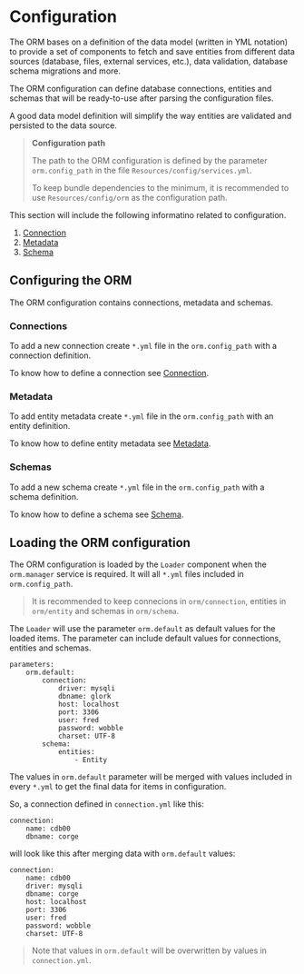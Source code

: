 # Configuration

The ORM bases on a definition of the data model (written in YML notation) to
provide a set of components to fetch and save entities from different data
sources (database, files, external services, etc.), data validation, database
schema migrations and more.

The ORM configuration can define database connections, entities and schemas that
will be ready-to-use after parsing the configuration files.

A good data model definition will simplify the way entities are validated and
persisted to the data source.

> **Configuration path**
>
> The path to the ORM configuration is defined by the parameter `orm.config_path`
> in the file `Resources/config/services.yml`.
>
> To keep bundle dependencies to the minimum, it is recommended to use
> `Resources/config/orm` as the configuration path.

This section will include the following informatino related to configuration.
1. [Connection](./configuration/connection.md)
2. [Metadata](./configuration/metadata.md)
3. [Schema](./configuration/schema.md)

## Configuring the ORM

The ORM configuration contains connections, metadata and schemas.

### Connections

To add a new connection create `*.yml` file in the `orm.config_path` with a
connection definition.

To know how to define a connection see
[Connection](./configuration/connection.md).

### Metadata

To add entity metadata create `*.yml` file in the `orm.config_path` with an
entity definition.

To know how to define entity metadata see
[Metadata](./configuration/metadata.md).

### Schemas

To add a new schema create `*.yml` file in the `orm.config_path` with a
schema definition.

To know how to define a schema see [Schema](./configuration/schema.md).

## Loading the ORM configuration

The ORM configuration is loaded by the `Loader` component when the `orm.manager`
service is required. It will all `*.yml` files included in `orm.config_path`.

> It is recommended to keep connecions in `orm/connection`, entities in
> `orm/entity` and schemas in `orm/schema`.

The `Loader` will use the parameter `orm.default` as default values for the
loaded items. The parameter can include default values for connections, entities
and schemas.

    parameters:
        orm.default:
            connection:
                driver: mysqli
                dbname: glork
                host: localhost
                port: 3306
                user: fred
                password: wobble
                charset: UTF-8
            schema:
                entities:
                    - Entity

The values in `orm.default` parameter will be merged with values included in
every `*.yml` to get the final data for items in configuration.

So, a connection defined in `connection.yml` like this:

    connection:
        name: cdb00
        dbname: corge

will look like this after merging data with `orm.default` values:

    connection:
        name: cdb00
        driver: mysqli
        dbname: corge
        host: localhost
        port: 3306
        user: fred
        password: wobble
        charset: UTF-8

> Note that values in `orm.default` will be overwritten by values in
> `connection.yml`.
